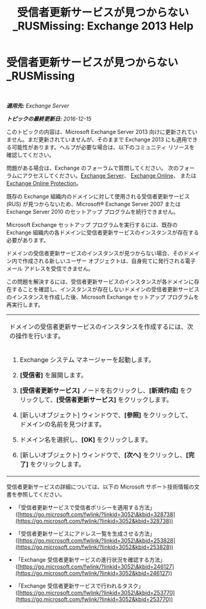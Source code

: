 ﻿---
title: '受信者更新サービスが見つからない_RUSMissing: Exchange 2013 Help'
TOCTitle: 受信者更新サービスが見つからない_RUSMissing
ms:assetid: 920fbf51-d5e4-4ac6-869f-7f1c5d9a3024
ms:mtpsurl: https://technet.microsoft.com/ja-jp/library/ms.exch.setupreadiness.rusmissing(v=EXCHG.150)
ms:contentKeyID: 48269789
ms.date: 04/24/2018
mtps_version: v=EXCHG.150
ms.translationtype: HT
---

# 受信者更新サービスが見つからない\_RUSMissing

 

_**適用先:** Exchange Server_

_**トピックの最終更新日:** 2016-12-15_

このトピックの内容は、Microsoft Exchange Server 2013 向けに更新されていません。まだ更新されていませんが、そのままで Exchange 2013 にも適用できる可能性があります。ヘルプが必要な場合は、以下のコミュニティ リソースを確認してください。

問題がある場合は、Exchange のフォーラムで質問してください。 次のフォーラムにアクセスしてください。[Exchange Server](https://go.microsoft.com/fwlink/p/?linkid=60612)、 [Exchange Online](https://go.microsoft.com/fwlink/p/?linkid=267542)、 または [Exchange Online Protection](https://go.microsoft.com/fwlink/p/?linkid=285351)。

既存の Exchange 組織内のドメインに対して使用される受信者更新サービス (RUS) が見つからないため、Microsoft® Exchange Server 2007 または Exchange Server 2010 のセットアップ プログラムを続行できません。

Microsoft Exchange セットアップ プログラムを実行するには、既存の Exchange 組織内の各ドメインに受信者更新サービスのインスタンスが存在する必要があります。

ドメインの受信者更新サービスのインスタンスが見つからない場合、そのドメイン内で作成される新しいユーザー オブジェクトは、自身宛てに発行される電子メール アドレスを受信できません。

この問題を解決するには、受信者更新サービスのインスタンスが各ドメインに存在することを確認し、インスタンスが存在しないドメインの受信者更新サービスのインスタンスを作成した後、Microsoft Exchange セットアップ プログラムを再実行します。


<table>
<colgroup>
<col style="width: 100%" />
</colgroup>
<tbody>
<tr class="odd">
<td><p>ドメインの受信者更新サービスのインスタンスを作成するには、次の操作を行います。</p></td>
</tr>
<tr class="even">
<td><ol>
<li><p>Exchange システム マネージャーを起動します。</p></li>
<li><p><strong>[受信者]</strong> を展開します。</p></li>
<li><p><strong>[受信者更新サービス]</strong> ノードを右クリックし、<strong>[新規作成]</strong> をクリックして、<strong>[受信者更新サービス]</strong> をクリックします。</p></li>
<li><p>[新しいオブジェクト] ウィンドウで、<strong>[参照]</strong> をクリックして、ドメインの名前を見つけます。</p></li>
<li><p>ドメイン名を選択し、<strong>[OK]</strong> をクリックします。</p></li>
<li><p>[新しいオブジェクト] ウィンドウで、<strong>[次へ]</strong> をクリックし、<strong>[完了]</strong> をクリックします。</p></li>
</ol></td>
</tr>
</tbody>
</table>


受信者更新サービスの詳細については、以下の Microsoft サポート技術情報の文書を参照してください。

  - 「受信者更新サービスで受信者ポリシーを適用する方法」([https://go.microsoft.com/fwlink/?linkid=3052\&kbid=328738](https://go.microsoft.com/fwlink/?linkid=3052&kbid=328738))

  - 「受信者更新サービスにアドレス一覧を生成させる方法」([https://go.microsoft.com/fwlink/?linkid=3052\&kbid=253828](https://go.microsoft.com/fwlink/?linkid=3052&kbid=253828))

  - 「Exchange 受信者更新サービスの進行状況を確認する方法」([https://go.microsoft.com/fwlink/?linkid=3052\&kbid=246127](https://go.microsoft.com/fwlink/?linkid=3052&kbid=246127))

  - 「Exchange 受信者更新サービスで行われるタスク」([https://go.microsoft.com/fwlink/?linkid=3052\&kbid=253770](https://go.microsoft.com/fwlink/?linkid=3052&kbid=253770))


